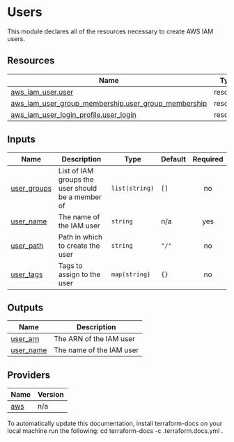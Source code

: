 <!-- BEGIN_TF_DOCS -->
# Users

This module declares all of the resources necessary to create AWS IAM users.



## Resources

| Name | Type |
|------|------|
| [aws_iam_user.user](https://registry.terraform.io/providers/hashicorp/aws/latest/docs/resources/iam_user) | resource |
| [aws_iam_user_group_membership.user_group_membership](https://registry.terraform.io/providers/hashicorp/aws/latest/docs/resources/iam_user_group_membership) | resource |
| [aws_iam_user_login_profile.user_login](https://registry.terraform.io/providers/hashicorp/aws/latest/docs/resources/iam_user_login_profile) | resource |
## Inputs

| Name | Description | Type | Default | Required |
|------|-------------|------|---------|:--------:|
| <a name="input_user_groups"></a> [user\_groups](#input\_user\_groups) | List of IAM groups the user should be a member of | `list(string)` | `[]` | no |
| <a name="input_user_name"></a> [user\_name](#input\_user\_name) | The name of the IAM user | `string` | n/a | yes |
| <a name="input_user_path"></a> [user\_path](#input\_user\_path) | Path in which to create the user | `string` | `"/"` | no |
| <a name="input_user_tags"></a> [user\_tags](#input\_user\_tags) | Tags to assign to the user | `map(string)` | `{}` | no |
## Outputs

| Name | Description |
|------|-------------|
| <a name="output_user_arn"></a> [user\_arn](#output\_user\_arn) | The ARN of the IAM user |
| <a name="output_user_name"></a> [user\_name](#output\_user\_name) | The name of the IAM user |
## Providers

| Name | Version |
|------|---------|
| <a name="provider_aws"></a> [aws](#provider\_aws) | n/a |


To automatically update this documentation, install terraform-docs on your local machine run the following: 
    cd <directory of README location to update>
    terraform-docs -c .terraform.docs.yml . 
<!-- END_TF_DOCS -->    